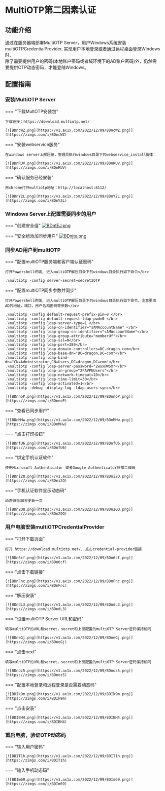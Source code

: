 # MultiOTP第二因素认证
## 功能介绍
通过在服务器端部署MultiOTP Server，用户Windows系统安装multiOTPCredentialProvider, 实现用户本地登录或者通过远程桌面登录Windows时，<br/>
除了需要提供用户的密码(本地账户密码或者域环境下的AD账户密码)外，仍然需要提供OTP动态密码，才能登陆Windows。

## 配置指南

### 安装MultiOTP Server

=== "下载MultOTP安装包"

    下载链接：https://download.multiotp.net/

    [![BDncWZ.png](https://v1.ax1x.com/2022/12/09/BDncWZ.png)](https://zimgs.com/i/BDncWZ)

=== "安装webservice服务"

    在windows server上解压缩，管理员执行windows目录下的webservice_install脚本

    [![BDnRUV.png](https://v1.ax1x.com/2022/12/09/BDnRUV.png)](https://zimgs.com/i/BDnRUV)

=== "确认服务已经安装"

    用chrome打开multiotp地址：http://localhost:8112/

    [![BDnY2L.png](https://v1.ax1x.com/2022/12/09/BDnY2L.png)](https://zimgs.com/i/BDnY2L)

### Windows Server上配置需要同步的用户
    
=== "创建安全组"
    [![BDntEJ.png](https://v1.ax1x.com/2022/12/09/BDntEJ.png)](https://zimgs.com/i/BDntEJ)

=== "安全组添加同步用户"
    [![BDnjte.png](https://v1.ax1x.com/2022/12/09/BDnjte.png)](https://zimgs.com/i/BDnjte)

### 同步AD用户到multiOTP

=== "配置multiOTP服务端和客户端认证密码"

    打开Powershell终端, 进入multiOTP解压目录下的windows目录执行如下命令</br>

    .\multiotp -config server-secret=secret2OTP


=== "配置multiOTP同步参数并同步"

    打开Powershell终端, 进入multiOTP解压目录下的windows目录执行如下命令，注意更改AD的地址，端口，用户名和密码等参数</br>

    .\multiotp -config default-request-prefix-pin=0 </br>
    .\multiotp -config default-request-ldap-pwd=0 </br>
    .\multiotp -config ldap-server-type=1 </br>
    .\multiotp -config ldap-cn-identifier="sAMAccountName" </br>
    .\multiotp -config ldap-group-cn-identifier="sAMAccountName"</br>
    .\multiotp -config ldap-group-attribute="memberOf"</br>
    .\multiotp -config ldap-ssl=0</br>
    .\multiotp -config ldap-port=389</br>
    .\multiotp -config ldap-domain-controllers=DC.dragon.com</br>
    .\multiotp -config ldap-base-dn="DC=dragon,DC=com"</br>
    .\multiotp -config ldap-bind-dn="CN=Administrator,CN=Users,DC=dragon,DC=com"</br>
    .\multiotp -config ldap-server-password="2wsx@WSX"</br>
    .\multiotp -config ldap-in-group="2FAVPNUsers"</br>
    .\multiotp -config ldap-network-timeout=10</br>
    .\multiotp -config ldap-time-limit=30</br>
    .\multiotp -config ldap-activated=1</br>
    .\multiotp -debug -display-log -ldap-users-sync</br>

    [![BDnnoP.png](https://v1.ax1x.com/2022/12/09/BDnnoP.png)](https://zimgs.com/i/BDnnoP)
    
    
=== "查看已同步用户"

    [![BDnMHw.png](https://v1.ax1x.com/2022/12/09/BDnMHw.png)](https://zimgs.com/i/BDnMHw)

=== "点击打印按钮"

    [![BDnfU6.png](https://v1.ax1x.com/2022/12/09/BDnfU6.png)](https://zimgs.com/i/BDnfU6)

=== "绑定手机认证软件"

    使用Microsoft Authenticator 或者Google Authenticator扫描二维码

    [![BDni2O.png](https://v1.ax1x.com/2022/12/09/BDni2O.png)](https://zimgs.com/i/BDni2O)

=== "手机认证软件显示动态码"
    
    动态码每30秒更新一次

    [![BDn2QQ.png](https://v1.ax1x.com/2022/12/09/BDn2QQ.png)](https://zimgs.com/i/BDn2QQ)

### 用户电脑安装multiOTPCredentialProvider 

=== "打开下载页面"

    打开 https://download.multiotp.net/, 点击credential-provider链接

    [![BDn6cf.png](https://v1.ax1x.com/2022/12/09/BDn6cf.png)](https://zimgs.com/i/BDn6cf)

=== "点击下载链接"

    [![BDnFnc.png](https://v1.ax1x.com/2022/12/09/BDnFnc.png)](https://zimgs.com/i/BDnFnc)

=== "解压安装"

    [![BDndL3.png](https://v1.ax1x.com/2022/12/09/BDndL3.png)](https://zimgs.com/i/BDndL3)

=== "设置multiOTP Server URL和密码"

    填写multiOTP的URL和secret，secret和上面配置的multiOTP Server密码保持相同

    [![BDneGj.png](https://v1.ax1x.com/2022/12/09/BDneGj.png)](https://zimgs.com/i/BDneGj)

=== "点击next"

    填写multiOTP的URL和secret，secret和上面配置的multiOTP Server密码保持相同

    [![BDnoz5.png](https://v1.ax1x.com/2022/12/09/BDnoz5.png)](https://zimgs.com/i/BDnoz5)

=== "配置本地登录和远程登录是否需要动态码"

    [![BDIk9m.png](https://v1.ax1x.com/2022/12/09/BDIk9m.png)](https://zimgs.com/i/BDIk9m)

=== "点击安装"

    [![BDIBH4.png](https://v1.ax1x.com/2022/12/09/BDIBH4.png)](https://zimgs.com/i/BDIBH4)


### 重启电脑，验证OTP动态码

=== "输入用户密码"

    [![BDIT1h.png](https://v1.ax1x.com/2022/12/09/BDIT1h.png)](https://zimgs.com/i/BDIT1h)

=== "输入手机动态码"

    [![BDIm69.png](https://v1.ax1x.com/2022/12/09/BDIm69.png)](https://zimgs.com/i/BDIm69)
